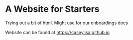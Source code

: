 # A Website for Starters

Trying out a bit of html. Might use for our onboardings docs

Website can be found at https://caseylisa.github.io
